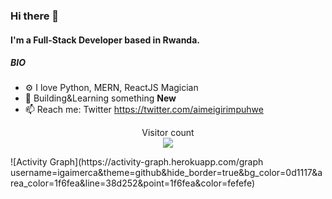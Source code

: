 ### Hi there 👋

#### I'm a Full-Stack Developer based in Rwanda.

##### BIO

- ⚙️ I love Python, MERN, ReactJS Magician
- 🌱 Building&Learning something **New**
- 📫 Reach me: Twitter https://twitter.com/aimeigirimpuhwe
<p align="center"> 
  Visitor count<br>
  <img src="https://profile-counter.glitch.me/igaimerca/count.svg" />
</p>
![Activity Graph](https://activity-graph.herokuapp.com/graph username=igaimerca&theme=github&hide_border=true&bg_color=0d1117&area_color=1f6fea&line=38d252&point=1f6fea&color=fefefe)
